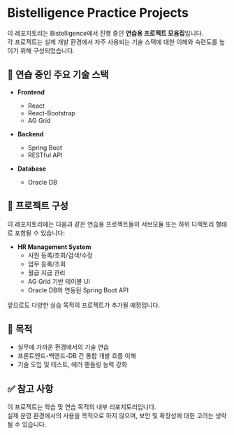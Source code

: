 # Bistelligence Practice Projects

이 레포지토리는 Bistelligence에서 진행 중인 **연습용 프로젝트 모음집**입니다.  
각 프로젝트는 실제 개발 환경에서 자주 사용되는 기술 스택에 대한 이해와 숙련도를 높이기 위해 구성되었습니다.

## 🔧 연습 중인 주요 기술 스택

- **Frontend**
  - React
  - React-Bootstrap
  - AG Grid

- **Backend**
  - Spring Boot
  - RESTful API

- **Database**
  - Oracle DB

## 📁 프로젝트 구성

이 레포지토리에는 다음과 같은 연습용 프로젝트들이 서브모듈 또는 하위 디렉토리 형태로 포함될 수 있습니다:

- **HR Management System**
  - 사원 등록/조회/검색/수정
  - 업무 등록/조회
  - 월급 지급 관리
  - AG Grid 기반 테이블 UI
  - Oracle DB와 연동된 Spring Boot API

앞으로도 다양한 실습 목적의 프로젝트가 추가될 예정입니다.

## 🎯 목적

- 실무에 가까운 환경에서의 기술 연습
- 프론트엔드-백엔드-DB 간 통합 개발 흐름 이해
- 기술 도입 및 테스트, 에러 핸들링 능력 강화

## ✅ 참고 사항

이 프로젝트는 학습 및 연습 목적의 내부 리포지토리입니다.  
실제 운영 환경에서의 사용을 목적으로 하지 않으며, 보안 및 확장성에 대한 고려는 생략될 수 있습니다.
